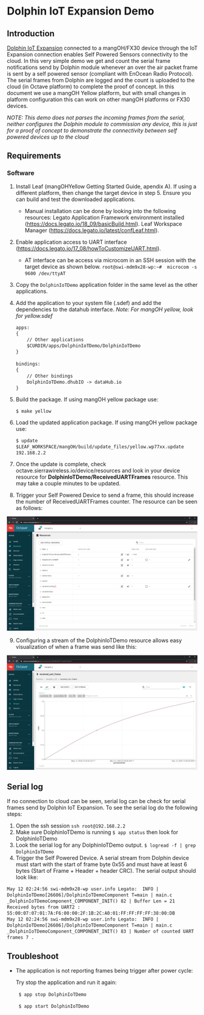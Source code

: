 # Dolphin IoT Expansion Demo

## Introduction

[Dolphin IoT Expansion](https://media.digikey.com/pdf/Data%20Sheets/Talon%20PDFs/EnOcean_Module_PB_2019.pdf) connected to a mangOH/FX30 device through the IoT Expansion connection enables Self Powered Sensors connectivity to the cloud. In this very simple demo we get and count the serial frame notifications send by Dolphin module whenever an over the air packet frame is sent by a self powered sensor (compliant with EnOcean Radio Protocol). The serial frames from Dolphin are logged and the count is uploaded to the cloud (in Octave platform) to complete the proof of concept.
In this document we use a mangOH Yellow platform, but with small changes in platform configuration this can work on other mangOH platforms or FX30 devices.

*NOTE: This demo does not parses the incoming frames from the serial, neither configures the Dolphin module to commission any device, this is just for a proof of concept to demonstrate the connectivity between self powered devices up to the cloud*

## Requirements

### Software

1. Install Leaf (mangOHYellow Getting Started Guide, apendix A). If using a different platform, then change the target device in step 5. Ensure you can build and test the downloaded applications.
	- Manual installation can be done by looking into the following resources:
	Legato Application Framework environment installed (https://docs.legato.io/18_09/basicBuild.html). 
	Leaf Workspace Manager (https://docs.legato.io/latest/confLeaf.html).

2. Enable application access to UART interface (https://docs.legato.io/17_08/howToCustomizeUART.html). 
	- AT interface can be access via microcom in an SSH session with the target device as shown below.
`root@swi-mdm9x28-wp:~#  microcom -s 9600 /dev/ttyAT`

3. Copy the `DolphinIoTDemo` application folder in the same level as the other applications.
4. Add the application to your system file (.sdef) and add the dependencies to the datahub interface. *Note: For mangOH yellow, look for yellow.sdef*

    ```
    apps:
    {
        // Other applications
        $CURDIR/apps/DolphinIoTDemo/DolphinIoTDemo
    }

    bindings:
    {
        // Other bindings
        DolphinIoTDemo.dhubIO -> dataHub.io
    }
    ```

5. Build the package.
    If using mangOH yellow package use:
	```
    $ make yellow
	```
6. Load the updated application package.
	If using mangOH yellow package use:
    ```
    $ update $LEAF_WORKSPACE/mangOH/build/update_files/yellow.wp77xx.update 192.168.2.2
    ```
7. Once the update is complete, check octave.sierrawireless.io/device/resources and look in your device resource for **DolphinIoTDemo/ReceivedUARTFrames** resource. This may take a couple minutes to be updated.
8. Trigger your Self Powered Device to send a frame, this should increase the number of ReceivedUARTFrames counter. The resource can be seen as follows:

![ ](https://github.com/TalonCom/mangOH_FX30_Samples/blob/master/DolphinIoTDemo/Octave%20DolphinIoTDemo%20Resource.png "Octave DolphineIoTDemo Resource")

9. Configuring a stream of the DolphinIoTDemo resource allows easy visualization of when a frame was send like this:

![ ](https://github.com/TalonCom/mangOH_FX30_Samples/blob/master/DolphinIoTDemo/Octave%20DolphinIoTDemo%20Stream.png "Octave DolphineIoTDemo Stream")


## Serial log

If no connection to cloud can be seen, serial log can be check for serial frames send by Dolphin IoT Expansion. To see the serial log do the following steps:

1. Open the ssh session
	`ssh root@192.168.2.2`
2. Make sure DolphinIoTDemo is running
	`$ app status`
then look for DolphinIoTDemo
3. Look the serial log for any DolphinIoTDemo output.
	`$ logread -f | grep DolphinIoTDemo`
4. Trigger the Self Powered Device. A serial stream from Dolphin device must start with the start of frame byte 0x55 and must have at least 6 bytes (Start of Frame + Header + header CRC).
The serial output should look like:
```
May 12 02:24:56 swi-mdm9x28-wp user.info Legato:  INFO | DolphinIoTDemo[26606]/DolphinIoTDemoComponent T=main | main.c _DolphinIoTDemoComponent_COMPONENT_INIT() 82 | Buffer Len = 21  Received bytes from UART2 : 55:00:07:07:01:7A:F6:00:00:2F:1B:2C:A0:01:FF:FF:FF:FF:38:00:DB
May 12 02:24:56 swi-mdm9x28-wp user.info Legato:  INFO | DolphinIoTDemo[26606]/DolphinIoTDemoComponent T=main | main.c _DolphinIoTDemoComponent_COMPONENT_INIT() 83 | Number of counted UART frames 7 .
```


## Troubleshoot

* The application is not reporting frames being trigger after power cycle:

	Try stop the application and run it again:
	
	` $ app stop DolphinIoTDemo`
	
	` $ app start DolphinIoTDemo`
  
